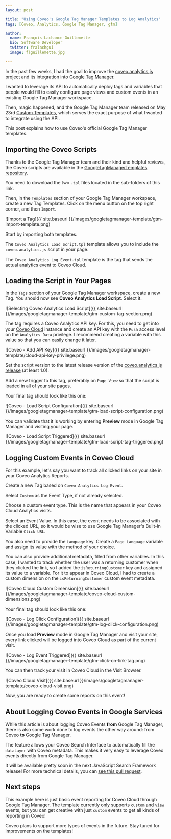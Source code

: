 ```yaml
---
layout: post

title: "Using Coveo's Google Tag Manager Templates to Log Analytics"
tags: [Coveo, Analytics, Google Tag Manager, gtm]

author:
  name: François Lachance-Guillemette
  bio: Software Developer
  twitter: fralachgui
  image: flguillemette.jpg

---
```


In the past few weeks, I had the goal to improve the [coveo.analytics.js](https://github.com/coveo/coveo.analytics.js) project and its integration into [Google Tag Manager](https://developers.google.com/tag-manager/).

I wanted to leverage its API to automatically deploy tags and variables that people would fill to easily configure page views and custom events in an existing Google Tag Manager workspace.

Then, magic happened, and the Google Tag Manager team released on May 23rd [Custom Templates](https://developers.google.com/tag-manager/templates/), which serves the exact purpose of what I wanted to integrate using the API.

This post explains how to use Coveo's official Google Tag Manager templates.

<!-- more -->

## Importing the Coveo Scripts

Thanks to the Google Tag Manager team and their kind and helpful reviews, the Coveo scripts are available in the [GoogleTagManagerTemplates repository](https://github.com/sahava/GoogleTagManagerTemplates/tree/master/tags/Coveo).

You need to download the two `.tpl` files located in the sub-folders of this link.

Then, in the `Templates` section of your Google Tag Manager workspace, create a new Tag Templates. Click on the menu button on the top right corner, and then `Import`.

![Import a Tag]({{ site.baseurl }}/images/googletagmanager-template/gtm-import-template.png)

Start by importing both templates.

The `Coveo Analytics Load Script.tpl` template allows you to include the `coveo.analytics.js` script in your page.

The `Coveo Analytics Log Event.tpl` template is the tag that sends the actual analytics event to Coveo Cloud.

## Loading the Script in Your Pages

In the `Tags` section of your Google Tag Manager workspace, create a new Tag. You should now see **Coveo Analytics Load Script**. Select it.

![Selecting Coveo Analytics Load Script]({{ site.baseurl }}/images/googletagmanager-template/gtm-custom-tag-section.png)

The tag requires a Coveo Analytics API key. For this, you need to get into your [Coveo Cloud](platform.cloud.coveo.com) instance and create an API key with the `Push` access level on the `Analytics Data` privilege. I recommend creating a variable with this value so that you can easily change it later.

![Coveo - Add API Key]({{ site.baseurl }}/images/googletagmanager-template/cloud-api-key-privilege.png)

Set the script version to the latest release version of the [coveo.analytics.js release](https://github.com/coveo/coveo.analytics.js/releases) (at least 1.0).

Add a new trigger to this tag, preferably on `Page View` so that the script is loaded in all of your site pages.

Your final tag should look like this one:

![Coveo - Load Script Configuration]({{ site.baseurl }}/images/googletagmanager-template/gtm-load-script-configuration.png)

You can validate that it is working by entering **Preview** mode in Google Tag Manager and visiting your page.

![Coveo - Load Script Triggered]({{ site.baseurl }}/images/googletagmanager-template/gtm-load-script-tag-triggered.png)

## Logging Custom Events in Coveo Cloud

For this example, let's say you want to track all clicked links on your site in your Coveo Analytics Reports.

Create a new Tag based on `Coveo Analytics Log Event`.

Select `Custom` as the Event Type, if not already selected.

Choose a custom event type. This is the name that appears in your Coveo Cloud Analytics visits.

Select an Event Value. In this case, the event needs to be associated with the clicked URL, so it would be wise to use Google Tag Manager's Built-in Variable `Click URL`.

You also need to provide the `Language` key. Create a `Page Language` variable and assign its value with the method of your choice.

You can also provide additional metadata, filled from other variables. In this case, I wanted to track whether the user was a returning customer when they clicked the link, so I added the `isReturningCustomer` key and assigned its value to a variable. For it to appear in Coveo Cloud, I had to create a custom dimension on the `isReturningCustomer` custom event metadata.

![Coveo Cloud Custom Dimension]({{ site.baseurl }}/images/googletagmanager-template/coveo-cloud-custom-dimensions.png)

Your final tag should look like this one:

![Coveo - Log Click Configuration]({{ site.baseurl }}/images/googletagmanager-template/gtm-log-click-configuration.png)

Once you load **Preview** mode in Google Tag Manager and visit your site, every link clicked will be logged into Coveo Cloud as part of the current visit.

![Coveo - Log Event Triggered]({{ site.baseurl }}/images/googletagmanager-template/gtm-click-on-link-tag.png)

You can then track your visit in Coveo Cloud in the Visit Browser.

![Coveo Cloud Visit]({{ site.baseurl }}/images/googletagmanager-template/coveo-cloud-visit.png)

Now, you are ready to create some reports on this event!

## About Logging Coveo Events in Google Services

While this article is about logging Coveo Events **from** Google Tag Manager, there is also some work done to log events the other way around: from Coveo **to** Google Tag Manager.

The feature allows your Coveo Search Interface to automatically fill the `dataLayer` with Coveo metadata. This makes it very easy to leverage Coveo events directly from Google Tag Manager.

It will be available pretty soon in the next JavaScript Search Framework release! For more technical details, you can [see this pull request](https://github.com/coveo/search-ui/pull/1072/files).

## Next steps

This example here is just basic event reporting for Coveo Cloud through Google Tag Manager. The template currently only supports `custom` and `view` events, but you can get creative with just `custom` events to get all kinds of reporting in Coveo!

Coveo plans to support more types of events in the future. Stay tuned for improvements on the templates!
